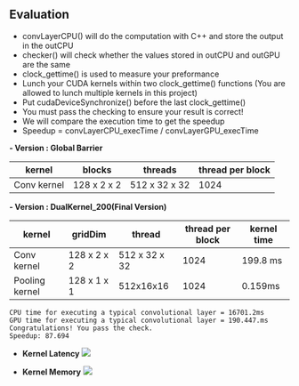 ## Evaluation

* convLayerCPU() will do the computation with C++ and store the output in the outCPU
* checker() will check whether the values stored in outCPU and outGPU are the same
* clock_gettime() is used to measure your preformance
* Lunch your CUDA kernels within two clock_gettime() functions (You are allowed to lunch multiple kernels in this project)
* Put cudaDeviceSynchronize() before the last clock_gettime()
* You must pass the checking to ensure your result is correct!
* We will compare the execution time to get the speedup
* Speedup = convLayerCPU_execTime / convLayerGPU_execTime


**- Version : Global Barrier** 

| kernel         | blocks        | threads      | thread per block  |
| ------         | -----------   |---------     |-------------------|
| Conv kernel    | 128 x 2 x 2   | 512 x 32 x 32|        1024       | 

        
**- Version : DualKernel_200(Final Version)**

| kernel         | gridDim       | thread      | thread per block  |kernel time|
| ------         | -----------   |---------     |-------------------|---|
| Conv kernel    | 128 x 2 x 2   | 512 x 32 x 32|        1024       | 199.8 ms|
| Pooling kernel | 128 x 1 x 1 | 512x16x16    |        1024       | 0.159ms|


````
CPU time for executing a typical convolutional layer = 16701.2ms
GPU time for executing a typical convolutional layer = 190.447.ms
Congratulations! You pass the check.
Speedup: 87.694 
````    
    
- **Kernel Latency**
![](https://i.imgur.com/CEDDBj0.jpg)



- **Kernel Memory**
![](https://i.imgur.com/otBV3Hs.jpg)
